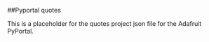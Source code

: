 ##Pyportal quotes

This is a placeholder for the quotes project json file for the Adafruit PyPortal.
